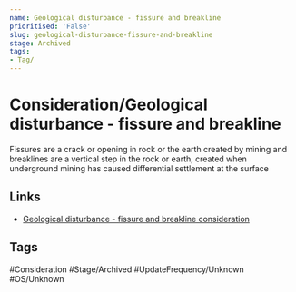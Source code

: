 ```yaml
---
name: Geological disturbance - fissure and breakline
prioritised: 'False'
slug: geological-disturbance-fissure-and-breakline
stage: Archived
tags:
- Tag/
---
```


# Consideration/Geological disturbance - fissure and breakline

Fissures are a crack or opening in rock or the earth created by mining  and breaklines are a vertical step in the rock or earth, created when underground mining has caused differential settlement at the surface

## Links

* [Geological disturbance - fissure and breakline consideration](https://design.planning.data.gov.uk/planning-consideration/geological-disturbance-fissure-and-breakline)

## Tags

#Consideration #Stage/Archived #UpdateFrequency/Unknown #OS/Unknown